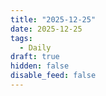 ```yaml
---
title: "2025-12-25"
date: 2025-12-25
tags:
  - Daily
draft: true
hidden: false
disable_feed: false
---
```


